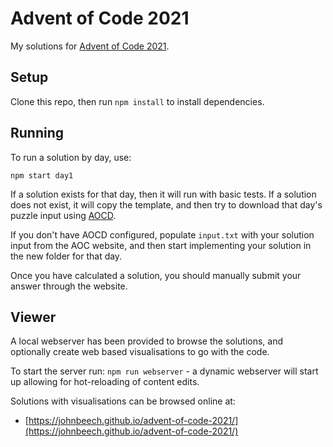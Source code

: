 # Advent of Code 2021

My solutions for [Advent of Code 2021](https://adventofcode.com/2021).

## Setup

Clone this repo, then run `npm install` to install dependencies.

## Running

To run a solution by day, use:
```
npm start day1
````

If a solution exists for that day, then it will run with basic tests. If a solution does not exist, it will copy the template, and then try to download that day's puzzle input using [AOCD](https://github.com/wimglenn/advent-of-code-data).

If you don't have AOCD configured, populate `input.txt` with your solution input from the AOC website, and then start implementing your solution in the new folder for that day.

Once you have calculated a solution, you should manually submit your answer through the website.

## Viewer

A local webserver has been provided to browse the solutions, and optionally create web based visualisations to go with the code.

To start the server run: `npm run webserver` - a dynamic webserver will start up allowing for hot-reloading of content edits.

Solutions with visualisations can be browsed online at: 
- [https://johnbeech.github.io/advent-of-code-2021/](https://johnbeech.github.io/advent-of-code-2021/)

